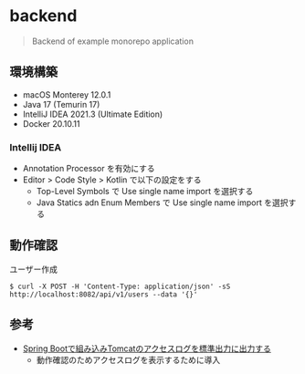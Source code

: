 # backend

> Backend of example monorepo application

## 環境構築

- macOS Monterey 12.0.1
- Java 17 (Temurin 17)
- IntelliJ IDEA 2021.3 (Ultimate Edition)
- Docker 20.10.11

### Intellij IDEA

- Annotation Processor を有効にする
- Editor > Code Style > Kotlin で以下の設定をする
  - Top-Level Symbols で Use single name import を選択する
  - Java Statics adn Enum Members で Use single name import を選択する

## 動作確認

ユーザー作成

```shell
$ curl -X POST -H 'Content-Type: application/json' -sS http://localhost:8082/api/v1/users --data '{}'
```

## 参考

- [Spring Bootで組み込みTomcatのアクセスログを標準出力に出力する](https://qiita.com/mito1213/items/0d9394d75dbd5642f37d)
  - 動作確認のためアクセスログを表示するために導入

